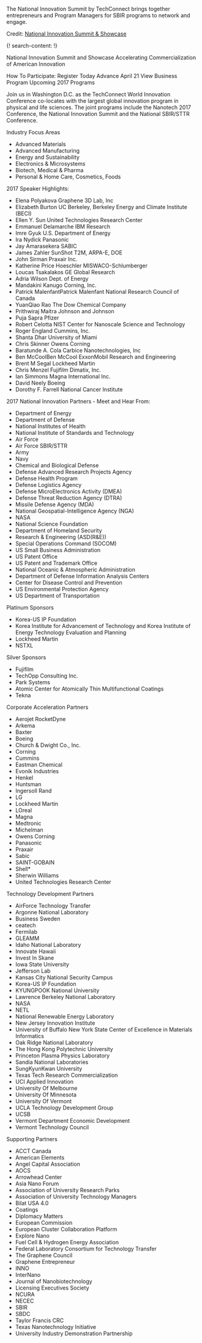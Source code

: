 
The National Innovation Summit by TechConnect brings together entrepreneurs and Program Managers for SBIR programs to network and engage. 

Credit: [National Innovation Summit & Showcase](http://nationalinnovationsummit.com/)


{! search-content: !}

National Innovation Summit and Showcase
Accelerating Commercialization of American Innovation



How To Participate:
 Register Today
Advance April 21
 View Business Program
Upcoming 2017 Programs

Join us in Washington D.C. as the TechConnect World Innovation Conference co-locates with the largest global innovation program in physical and life sciences. The joint programs include the Nanotech 2017 Conference, the National Innovation Summit and the National SBIR/STTR Conference.

Industry Focus Areas
* Advanced Materials
* Advanced Manufacturing
* Energy and Sustainability
* Electronics & Microsystems
* Biotech, Medical & Pharma
* Personal & Home Care, Cosmetics, Foods

2017 Speaker Highlights:
* Elena Polyakova 
  Graphene 3D Lab, Inc
* Elizabeth Burton
  UC Berkeley, Berkeley Energy and Climate Institute (BECI)
* Ellen Y. Sun
  United Technologies Research Center
* Emmanuel Delamarche
  IBM Research
* Imre Gyuk
  U.S. Department of Energy
* Ira Nydick
  Panasonic
* Jay Amarasekera
  SABIC
* James Zahler
  SunShot T2M, ARPA-E, DOE
* John Sirman
  Praxair Inc.
* Katherine Price Hoeschler
  MISWACO-Schlumberger
* Loucas Tsakalakos
  GE Global Research
* Adria Wilson
  Dept. of Energy
* Mandakini Kanugo
  Corning, Inc.
* Patrick MalenfantPatrick Malenfant
  National Research Council of Canada
* YuanQiao Rao
  The Dow Chemical Company
* Prithwiraj Maitra
  Johnson and Johnson
* Puja Sapra
  Pfizer
* Robert Celotta
  NIST Center for Nanoscale Science and Technology
* Roger England
  Cummins, Inc.
* Shanta Dhar
  University of Miami
* Chris Skinner
  Owens Corning
* Baratunde A. Cola
  Carbice Nanotechnologies, Inc
* Ben McCoolBen McCool
  ExxonMobil Research and Engineering
* Brent M Segal
  Lockheed Martin
* Chris Menzel
  Fujifilm Dimatix, Inc.
* Ian Simmons
  Magna International Inc.
* David Neely
  Boeing
* Dorothy F. Farrell
  National Cancer Institute

2017 National Innovation Partners - Meet and Hear From:
* Department of Energy
* Department of Defense
* National Institutes of Health
* National Institute of Standards and Technology
* Air Force
* Air Force SBIR/STTR
* Army
* Navy
* Chemical and Biological Defense
* Defense Advanced Research Projects Agency
* Defense Health Program
* Defense Logistics Agency
* Defense MicroElectronics Activity (DMEA)
* Defense Threat Reduction Agency (DTRA)
* Missile Defense Agency (MDA)
* National Geospatial-Intelligence Agency (NGA)
* NASA
* National Science Foundation
* Department of Homeland Security
* Research & Engineering (ASD(R&E))
* Special Operations Command (SOCOM)
* US Small Business Administration
* US Patent Office
* US Patent and Trademark Office
* National Oceanic & Atmospheric Administration
* Department of Defense Information Analysis Centers
* Center for Disease Control and Prevention
* US Environmental Protection Agency
* US Department of Transportation


Platinum Sponsors
* Korea-US IP Foundation
* Korea Institute for Advancement of Technology and Korea Institute of Energy Technology Evaluation and Planning
* Lockheed Martin
* NSTXL


Silver Sponsors
* Fujifilm
* TechOpp Consulting Inc.
* Park Systems
* Atomic Center for Atomically Thin Multifunctional Coatings
* Tekna


Corporate Acceleration Partners
* Aerojet RocketDyne
* Arkema
* Baxter
* Boeing
* Church & Dwight Co., Inc.
* Corning
* Cummins
* Eastman Chemical
* Evonik Industries 
* Henkel
* Huntsman
* Ingersoll Rand
* LG
* Lockheed Martin
* LOreal
* Magna
* Medtronic
* Michelman
* Owens Corning
* Panasonic
* Praxair
* Sabic
* SAINT-GOBAIN
* Shell*
* Sherwin Williams
* United Technologies Research Center


Technology Development Partners
* AirForce Technology Transfer
* Argonne National Laboratory
* Business Sweden
* ceatech
* Fermilab
* GLEAMM
* Idaho National Laboratory
* Innovate Hawaii
* Invest In Skane
* Iowa State University
* Jefferson Lab
* Kansas City National Security Campus
* Korea-US IP Foundation
* KYUNGPOOK National University
* Lawrence Berkeley National Laboratory
* NASA
* NETL
* National Renewable Energy Laboratory
* New Jersey Innovation Institute
* University of Buffalo New York State Center of Excellence in Materials Informatics
* Oak Ridge National Laboratory
* The Hong Kong Polytechnic University
* Princeton Plasma Physics Laboratory
* Sandia National Laboratories
* SungKyunKwan University
* Texas Tech Research Commercialization
* UCI Applied Innovation
* University Of Melbourne
* University Of Minnesota
* University Of Vermont
* UCLA Technology Development Group
* UCSB
* Vermont Department Economic Development
* Vermont Technology Council



Supporting Partners
* ACCT Canada
* American Elements
* Angel Capital Association
* AOCS
* Arrowhead Center
* Asia Nano Forum
* Association of University Research Parks
* Association of University Technology Managers
* Bilat USA 4.0
* Coatings
* Diplomacy Matters
* European Commission
* European Cluster Collaboration Platform
* Explore Nano
* Fuel Cell & Hydrogen Energy Association
* Federal Laboratory Consortium for Technology Transfer
* The Graphene Council
* Graphene Entrepreneur
* INNO
* InterNano
* Journal of Nanobiotechnology
* Licensing Executives Society
* NCURA
* NECEC
* SBIR
* SBDC
* Taylor Francis CRC
* Texas Nanotechnology Initiative
* University Industry Demonstration Partnership
